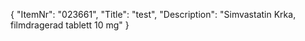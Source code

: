 {
  "ItemNr": "023661",
  "Title": "test",
  "Description": "Simvastatin Krka, filmdragerad tablett 10 mg"
}